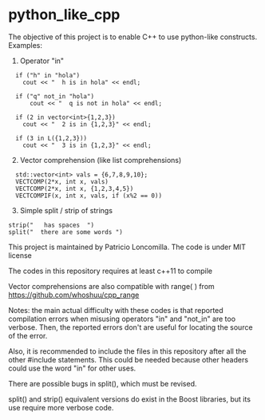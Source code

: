 # python_like_cpp

The objective of this project is to enable C++ to use python-like constructs. Examples:

1) Operator "in"
```
  if ("h" in "hola")
    cout << "  h is in hola" << endl;

  if ("q" not_in "hola")
      cout << "  q is not in hola" << endl;
  
  if (2 in vector<int>{1,2,3})
    cout << "  2 is in {1,2,3}" << endl;
   
  if (3 in L({1,2,3}))
    cout << "  3 is in {1,2,3}" << endl;
```

2) Vector comprehension (like list comprehensions)
```
  std::vector<int> vals = {6,7,8,9,10};
  VECTCOMP(2*x, int x, vals)
  VECTCOMP(2*x, int x, {1,2,3,4,5})
  VECTCOMPIF(x, int x, vals, if (x%2 == 0))
```

3) Simple split / strip of strings
```
strip("   has spaces  ")
split("  there are some words ")
```

This project is maintained by Patricio Loncomilla. The code is under MIT license

The codes in this repository requires at least c++11 to compile

Vector comprehensions are also compatible with range( ) from https://github.com/whoshuu/cpp_range

Notes: the main actual difficulty with these codes is that reported compilation errors when misusing operators "in" and "not_in" are too verbose. Then, the reported errors don't are useful for locating the source of the error.

Also, it is recommended to include the files in this repository after all the other #include statements. This could be needed because other headers could use the word "in" for other uses.

There are possible bugs in split(), which must be revised.

split() and strip() equivalent versions do exist in the Boost libraries, but its use require more verbose code.
